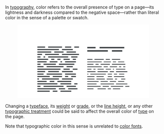 
In [typography](/glossary/typography), color refers to the overall presence of type on a page—its lightness and darkness compared to the negative space—rather than literal color in the sense of a palette or swatch.

<figure>

![An approximation of typographic “color”](images/thumbnail.svg)

</figure>

Changing a [typeface](/glossary/typeface), its [weight](/glossary/weight) or [grade](/glossary/grade), or the [line height](/glossary/line_height_leading), or any other [typographic treatment](/glossary/typesetting) could be said to affect the overall color of [type](/glossary/type) on the page.

Note that typographic color in this sense is unrelated to [color fonts](/glossary/color_fonts).
